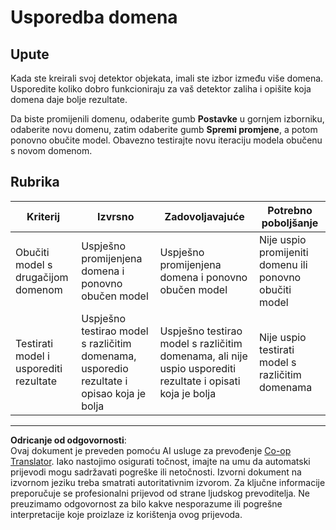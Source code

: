 <!--
CO_OP_TRANSLATOR_METADATA:
{
  "original_hash": "d93ee76fac4c2199973689ecd05baaf9",
  "translation_date": "2025-08-28T14:24:33+00:00",
  "source_file": "5-retail/lessons/1-train-stock-detector/assignment.md",
  "language_code": "hr"
}
-->
# Usporedba domena

## Upute

Kada ste kreirali svoj detektor objekata, imali ste izbor između više domena. Usporedite koliko dobro funkcioniraju za vaš detektor zaliha i opišite koja domena daje bolje rezultate.

Da biste promijenili domenu, odaberite gumb **Postavke** u gornjem izborniku, odaberite novu domenu, zatim odaberite gumb **Spremi promjene**, a potom ponovno obučite model. Obavezno testirajte novu iteraciju modela obučenu s novom domenom.

## Rubrika

| Kriterij | Izvrsno | Zadovoljavajuće | Potrebno poboljšanje |
| -------- | --------- | --------------- | -------------------- |
| Obučiti model s drugačijom domenom | Uspješno promijenjena domena i ponovno obučen model | Uspješno promijenjena domena i ponovno obučen model | Nije uspio promijeniti domenu ili ponovno obučiti model |
| Testirati model i usporediti rezultate | Uspješno testirao model s različitim domenama, usporedio rezultate i opisao koja je bolja | Uspješno testirao model s različitim domenama, ali nije uspio usporediti rezultate i opisati koja je bolja | Nije uspio testirati model s različitim domenama |

---

**Odricanje od odgovornosti**:  
Ovaj dokument je preveden pomoću AI usluge za prevođenje [Co-op Translator](https://github.com/Azure/co-op-translator). Iako nastojimo osigurati točnost, imajte na umu da automatski prijevodi mogu sadržavati pogreške ili netočnosti. Izvorni dokument na izvornom jeziku treba smatrati autoritativnim izvorom. Za ključne informacije preporučuje se profesionalni prijevod od strane ljudskog prevoditelja. Ne preuzimamo odgovornost za bilo kakve nesporazume ili pogrešne interpretacije koje proizlaze iz korištenja ovog prijevoda.